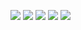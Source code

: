 ![](http://github-profile-summary-cards.vercel.app/api/cards/profile-details?username=ytakeuchi0222&theme=gruvbox)
![](http://github-profile-summary-cards.vercel.app/api/cards/repos-per-language?username=ytakeuchi0222&theme=gruvbox)
![](http://github-profile-summary-cards.vercel.app/api/cards/most-commit-language?username=ytakeuchi0222&theme=gruvbox)
![](http://github-profile-summary-cards.vercel.app/api/cards/stats?username=ytakeuchi0222&theme=gruvbox)
![](http://github-profile-summary-cards.vercel.app/api/cards/productive-time?username=ytakeuchi0222&theme=gruvbox&utcOffset=9)
